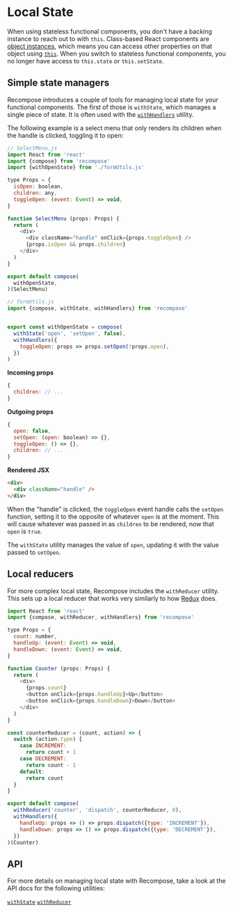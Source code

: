 # Local State

When using stateless functional components, you don't have a backing instance to reach out to with `this`. Class-based React components are [object instances](https://developer.mozilla.org/en-US/docs/Learn/JavaScript/Objects), which means you can access other properties on that object using [`this`](https://developer.mozilla.org/en-US/docs/Web/JavaScript/Reference/Operators/this). When you switch to stateless functional components, you no longer have access to `this.state` or `this.setState`.

## Simple state managers

Recompose introduces a couple of tools for managing local state for your functional components. The first of those is `withState`, which manages a single piece of state. It is often used with the [`withHandlers`](handling-events.md) utility.

The following example is a select menu that only renders its children when the handle is clicked, toggling it to open:

```js
// SelectMenu.js
import React from 'react'
import {compose} from 'recompose'
import {withOpenState} from './formUtils.js'

type Props = {
  isOpen: boolean,
  children: any,
  toggleOpen: (event: Event) => void,
}

function SelectMenu (props: Props) {
  return (
    <div>
      <div className="handle" onClick={props.toggleOpen} />
      {props.isOpen && props.children}
    </div>
  )
}

export default compose(
  withOpenState,
)(SelectMenu)
```

```js
// formUtils.js
import {compose, withState, withHandlers} from 'recompose'


export const withOpenState = compose(
  withState('open', 'setOpen', false),
  withHandlers({
    toggleOpen: props => props.setOpen(!props.open),
  })
)
```

**Incoming props**

```js
{
  children: // ...
}
```

**Outgoing props**

```js
{
  open: false,
  setOpen: (open: boolean) => {},
  toggleOpen: () => {},
  children: // ...
}
```

**Rendered JSX**

```html
<div>
  <div className="handle" />
</div>
```

When the "handle" is clicked, the `toggleOpen` event handle calls the `setOpen` function, setting it to the opposite of whatever `open` is at the moment. This will cause whatever was passed in as `children` to be rendered, now that `open` is `true`.

The `withState` utility manages the value of `open`, updating it with the value passed to `setOpen`.

## Local reducers

For more complex local state, Recompose includes the `withReducer` utility. This sets up a local reducer that works very similarly to how [Redux](http://redux.js.org) does.

```js
import React from 'react'
import {compose, withReducer, withHandlers} from 'recompose'

type Props = {
  count: number,
  handleUp: (event: Event) => void,
  handleDown: (event: Event) => void,
}

function Counter (props: Props) {
  return (
    <div>
      {props.count}
      <button onClick={props.handleUp}>Up</button>
      <button onClick={props.handleDown}>Down</button>
    </div>
  )
}

const counterReducer = (count, action) => {
  switch (action.type) {
    case INCREMENT:
      return count + 1
    case DECREMENT:
      return count - 1
    default:
      return count
  }
}

export default compose(
  withReducer('counter', 'dispatch', counterReducer, 0),
  withHandlers({
    handleUp: props => () => props.dispatch({type: 'INCREMENT'}),
    handleDown: props => () => props.dispatch({type: 'DECREMENT'}),
  })
)(Counter)
```

## API

For more details on managing local state with Recompose, take a look at the API docs for the following utilities:

[`withState`](api/withstate.md)
[`withReducer`](api/withreducer.md)